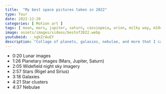 ```yaml
---
title:  "My best space pictures taken in 2022"
type: Tour
date: 2022-12-20
categories: [ Motion art ]
tags: [ moon, mars, jupiter, saturn, cassiopeia, orion, milky way, m104, m101, m33, m51, m81, m82, m31, m5, m12, ngc7000, ngc2174, ngc2359, ngc1977, m42, m43, ngc2024, ic434, ngc7023, m27, ngc281, m17, ngc7635, ic1396, ngc6960, ngc6992, ngc7293, ic63, m8, m20, m1, ngc1499, ngc2264, ic1805, ngc2244 ]
image: assets/images/videos/bestof2022.webp
youtubeid: -_ngkZrAuEY
description: "Collage of planets, galaxies, nebulae, and more that I captured in 2022. From Saturn and Andromeda to Thor's Helmet and the Milky Way."
---
```


- 0:20 Lunar images
- 1:26 Planetary images (Mars, Jupiter, Saturn)
- 2:05 Widefield night sky imagery
- 2:57 Stars (Rigel and Sirius)
- 3:18 Galaxies
- 4:21 Star clusters
- 4:37 Nebulae
